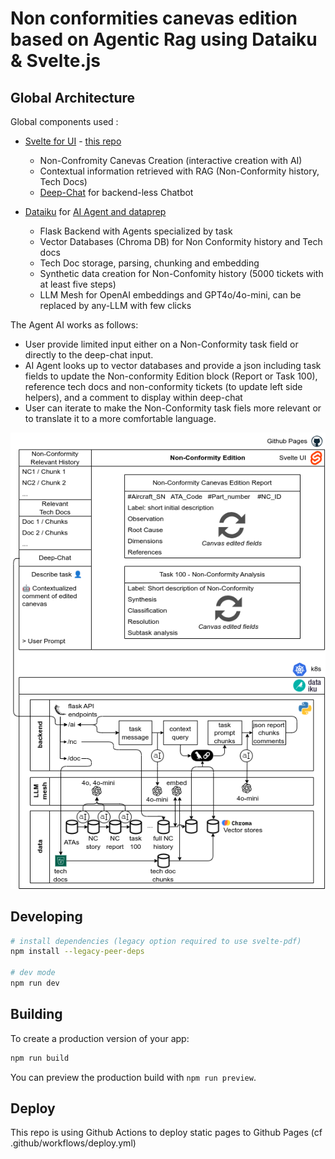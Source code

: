 # Non conformities canevas edition based on Agentic Rag using Dataiku & Svelte.js

## Global Architecture

Global components used :

- [Svelte for UI](https://svelte.dev) - [this repo](https://nc.genai-cgi.com)
    - Non-Confromity Canevas Creation (interactive creation with AI)
    - Contextual information retrieved with RAG (Non-Conformity history, Tech Docs)
    - [Deep-Chat](https://deepchat.dev) for backend-less Chatbot


- [Dataiku](https://dataiku.com) for [AI Agent and dataprep ](https://github.com/rhanka/nc-dataiku)
    - Flask Backend with Agents specialized by task
    - Vector Databases (Chroma DB) for Non Conformity history and Tech docs
    - Tech Doc storage, parsing, chunking and embedding
    - Synthetic data creation for Non-Confomity history (5000 tickets with at least five steps)
    - LLM Mesh for OpenAI embeddings and GPT4o/4o-mini, can be replaced by any-LLM with few clicks

The Agent AI works as follows:

- User provide limited input either on a Non-Conformity task field or directly to the deep-chat input.
- AI Agent looks up to vector databases and provide a json including task fields to update the Non-conformity Edition block (Report or Task 100), reference tech docs and non-conformity tickets (to update left side helpers), and a comment to display within deep-chat
- User can iterate to make the Non-Conformity task fiels more relevant or to translate it to a more comfortable language.

![Architecture diagram](architecture.drawio.png)

## Developing
```bash
# install dependencies (legacy option required to use svelte-pdf)
npm install --legacy-peer-deps

# dev mode
npm run dev
```

## Building

To create a production version of your app:

```bash
npm run build
```

You can preview the production build with `npm run preview`.

## Deploy

This repo is using Github Actions to deploy static pages to Github Pages (cf .github/workflows/deploy.yml)